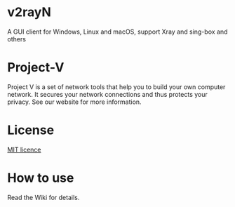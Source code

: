 # v2rayN
A GUI client for Windows, Linux and macOS, support Xray and sing-box and others
# Project-V
Project V is a set of network tools that help you to build your own computer network. It secures your network connections and thus protects your privacy. See our website for more information.

# License
<!DOCTYPE html>
<html lang="en">
<head>
    <meta charset="UTF-8">
    <meta name="viewport" content="width=device-width, initial-scale=1.0">

</head>
<body>
 <p><a href="https://raw.githubusercontent.com/v2ray/v2ray-core/master/LICENSE">MIT licence</a></p>


</body>
</html>
 
# How to use
Read the Wiki for details.
